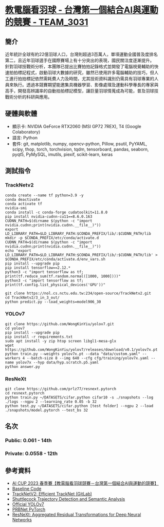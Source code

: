 # [教電腦看羽球 - 台灣第一個結合AI與運動的競賽 - TEAM_3031](https://aidea-web.tw/topic/cbea66cc-a993-4be8-933d-1aa9779001f8)

## 簡介

近年統計全球有約22億羽球人口，台灣則超過3百萬人，單項運動全國普及度排名第二，且近年羽球選手在國際賽場上有十分突出的表現，國民關注度逐漸提升。
針對羽球技戰術分析，本團隊已提出比賽拍拍記錄格式並開發了電腦視覺輔助的快速拍拍標記程式，啟動羽球大數據的研究，雖然已使用許多電腦輔助的技巧，但人工進行拍拍標記依然需耗費人力及時間，尤其技術資料識別仍需具有羽球專業的人員來執行。透過本競賽期望能邀集具機器學習、影像處理及運動科學專長的專家與高手，開發高辨識率的自動拍拍標記模型，讓巨量羽球情蒐成為可能，普及羽球技戰術分析的科研與應用。

## 硬體與軟體

- 顯示卡: NVIDIA GeForce RTX2060 (MSI GP72 7REX), T4 (Google Colaboratory)
- 語言: Python
- 套件: git, matplotlib, numpy, opencv-python, Pillow, psutil, PyYAML, scipy, thop, torch, torchvision, tqdm, tensorboard, pandas, seaborn, pyqt5, PyMySQL, imutils, piexif, scikit-learn, keras


## 測試指令

### TrackNetv2
```
conda create --name tf python=3.9 -y
conda deactivate
conda activate tf
nvidia-smi
conda install -c conda-forge cudatoolkit=11.8.0
pip install nvidia-cudnn-cu11==8.6.0.163
CUDNN_PATH=$(dirname $(python -c "import nvidia.cudnn;print(nvidia.cudnn.__file__)"))
export LD_LIBRARY_PATH=$LD_LIBRARY_PATH:$CONDA_PREFIX/lib/:$CUDNN_PATH/lib
mkdir -p $CONDA_PREFIX/etc/conda/activate.d
CUDNN_PATH=$(dirname $(python -c "import nvidia.cudnn;print(nvidia.cudnn.__file__)"))
echo 'export LD_LIBRARY_PATH=$LD_LIBRARY_PATH:$CONDA_PREFIX/lib/:$CUDNN_PATH/lib' > $CONDA_PREFIX/etc/conda/activate.d/env_vars.sh
pip install --upgrade pip
pip install tensorflow==2.12.*
python3 -c "import tensorflow as tf; print(tf.reduce_sum(tf.random.normal([1000, 1000])))"
python3 -c "import tensorflow as tf; print(tf.config.list_physical_devices('GPU'))"

git clone https://nol.cs.nctu.edu.tw:234/open-source/TrackNetv2.git
cd TrackNetv2/3_in_3_out/
python predict.py --load_weights=model906_30
```

### YOLOv7
```
git clone https://github.com/WongKinYiu/yolov7.git
cd yolov7
pip install --upgrade pip
pip install -r requirements.txt
sudo apt install -y zip htop screen libgl1-mesa-glx
wget https://github.com/WongKinYiu/yolov7/releases/download/v0.1/yolov7x.pt
python train.py --weights yolov7x.pt --data "data/custom.yaml" --workers 4 --batch-size 8 --img 640 --cfg cfg/training/yolov7x.yaml --name yolov7x --hyp data/hyp.scratch.p5.yaml
python answer.py
```

### ResNeXt
```
git clone https://github.com/prlz77/resnext.pytorch
cd resnext.pytorch
python train.py ~/DATASETS/cifar.python cifar10 -s ./snapshots --log ./logs --ngpu 2 --learning_rate 0.05 -b 32
python test.py ~/DATASETS/cifar.python [test folder] --ngpu 2 --load ./snapshots/model.pytorch --test_bs 32
```

## 名次

### Public: 0.061 - 14th

### Private: 0.0558 - 12th

## 參考資料
- [AI CUP 2023 春季賽【教電腦看羽球競賽－台灣第一個結合AI與運動的競賽】](https://www.youtube.com/playlist?list=PLk_m5EiRQRF2fuGNoLep5TCqcPy1Aac3e)
- [Baseline Code](https://drive.google.com/drive/folders/18Yr3Y630aMGvlUfxQArv7rjh5jo2diUA)
- [TrackNetV2: Efficient TrackNet (GitLab)](https://nol.cs.nctu.edu.tw:234/open-source/TrackNetv2)
- [Shuttlecock Trajectory Detection and Semantic Analysis](https://hdl.handle.net/11296/85425g)
- [Official YOLOv7](https://github.com/WongKinYiu/yolov7)
- [PRBNet PyTorch](https://github.com/pingyang1117/PRBNet_PyTorch)
- [ResNeXt: Aggregated Residual Transformations for Deep Neural Networks](https://github.com/facebookresearch/ResNeXt)
